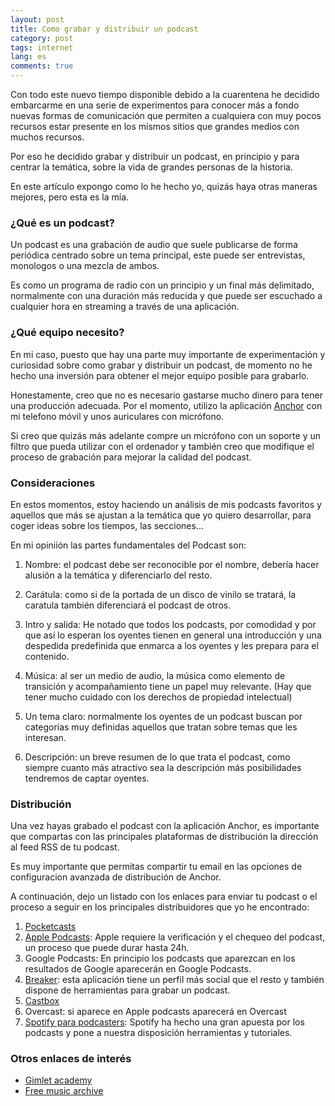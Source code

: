 ```yaml
---
layout: post
title: Como grabar y distribuir un podcast
category: post
tags: internet
lang: es
comments: true
---
```


Con todo este nuevo tiempo disponible debido a la cuarentena he decidido embarcarme en una serie de experimentos para conocer más a fondo nuevas formas de comunicación que permiten a cualquiera con muy pocos recursos estar presente en los mismos sitios que grandes medios con muchos recursos.

Por eso he decidido grabar y distribuir un podcast, en principio y para centrar la temática, sobre la vida de grandes personas de la historia.

En este artículo expongo como lo he hecho yo, quizás haya otras maneras mejores, pero esta es la mía.

<!--more-->

### ¿Qué es un podcast?

Un podcast es una grabación de audio que suele publicarse de forma periódica centrado sobre un tema principal, este puede ser entrevistas, monologos o una mezcla de ambos.

Es como un programa de radio con un principio y un final más delimitado, normalmente con una duración más reducida y que puede ser escuchado a cualquier hora en streaming a través de una aplicación.

### ¿Qué equipo necesito?

En mi caso, puesto que hay una parte muy importante de experimentación y curiosidad sobre como grabar y distribuir un podcast, de momento no he hecho una inversión para obtener el mejor equipo posible para grabarlo. 

Honestamente, creo que no es necesario gastarse mucho dinero para tener una producción adecuada. Por el momento, utilizo la aplicación [Anchor](https://anchor.fm) con mi telefono móvil y unos auriculares con micrófono.

Si creo que quizás más adelante compre un micrófono con un soporte y un filtro que pueda utilizar con el ordenador y también creo que modifique el proceso de grabación para mejorar la calidad del podcast.

### Consideraciones 

En estos momentos, estoy haciendo un análisis de mis podcasts favoritos y aquellos que más se ajustan a la temática que yo quiero desarrollar, para coger ideas sobre los tiempos, las secciones...

En mi opiniión las partes fundamentales del Podcast son:

1. Nombre: el podcast debe ser reconocible por el nombre, debería hacer alusión a la temática y diferenciarlo del resto.

2. Carátula: como si de la portada de un disco de vinilo se tratará, la caratula también diferenciará el podcast de otros.

3. Intro y salida: He notado que todos los podcasts, por comodidad y por que así lo esperan los oyentes tienen en general una introducción y una despedida predefinida que enmarca a los oyentes y les prepara para el contenido.

4. Música: al ser un medio de audio, la música como elemento de transición y acompañamiento tiene un papel muy relevante. (Hay que tener mucho cuidado con los derechos de propiedad intelectual)

5. Un tema claro: normalmente los oyentes de un podcast buscan por categorías muy definidas aquellos que tratan sobre temas que les interesan.

6. Descripción: un breve resumen de lo que trata el podcast, como siempre cuanto más atractivo sea la descripción más posibilidades tendremos de captar oyentes.


### Distribución

Una vez hayas grabado el podcast con la aplicación Anchor, es importante que compartas con las principales plataformas de distribución la dirección al feed RSS de tu podcast. 

Es muy importante que permitas compartir tu email en las opciones de configuracion avanzada de distribución de Anchor.

A continuación, dejo un listado con los enlaces para enviar tu podcast o el proceso a seguir en los principales distribuidores que yo he encontrado:

1. [Pocketcasts](https://www.pocketcasts.com/submit/)  
2. [Apple Podcasts](https://podcastsconnect.apple.com/my-podcasts/new-feed): Apple requiere la verificación y el chequeo del podcast, un proceso que puede durar hasta 24h.   
3. Google Podcasts: En principio los podcasts que aparezcan en los resultados de Google aparecerán en Google Podcasts.   
4. [Breaker](https://podcasters.breaker.audio/): esta aplicación tiene un perfil más social que el resto y también dispone de herramientas para grabar un podcast.   
5. [Castbox]()   
6. Overcast: si aparece en Apple podcasts aparecerá en Overcast
7. [Spotify para podcasters](https://podcasters.spotify.com/): Spotify ha hecho una gran apuesta por los podcasts y pone a nuestra disposición herramientas y tutoriales. 

### Otros enlaces de interés

- [Gimlet academy](https://open.spotify.com/show/7hhEbl4DOMheWRunCUAla6)
- [Free music archive](https://freemusicarchive.org/)